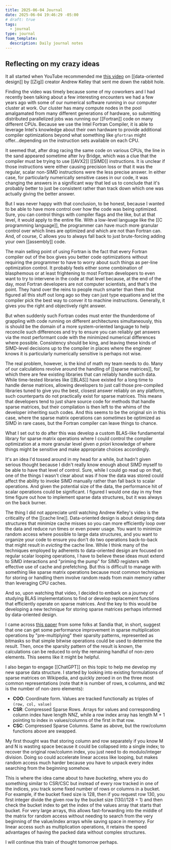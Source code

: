 ```yaml
---
title: 2025-06-04 Journal
date: 2025-06-04 19:46:29 -05:00
# draft: true
tags:
  - journal
type: journal
foam_template:
  description: Daily journal notes
---
```


## Reflecting on my crazy ideas

It all started when YouTube recommended me [this video](https://www.youtube.com/watch?v=IroPQ150F6c)
on [[data-oriented design]] by [[Zig]] creator Andrew Kelley that sent me down
the rabbit hole.

Finding the video was timely because some of my coworkers and
I had recently been talking about a few interesting encounters we had a few
years ago with some of our numerical software running in our computer cluster
at work.  Our cluster has many compute nodes in the pool amalgamated from many
different generations of hardware, so submitting distributed parallelized jobs
was running our [[Fortran]] code on many different CPUs.  Because we use the
Intel Fortran Compiler, it is able to leverage Intel's knowledge about their own
hardware to provide additional compiler optimizations beyond what something like
`gfortran` might offer...depending on the instruction sets available on each CPU.

It seemed that, after drag racing the same code on various CPUs, the line in the
sand appeared sometime after Ivy Bridge, which was a clue that the compiler must
be trying to use [[AVX2]] [[SIMD]] instructions.
It is unclear if those instructions were either causing precision loss or that
it was the regular, scalar non-SIMD instructions were the less precise answer.
In either case, for particularly numerically sensitive cases in our code, it was
changing the answers in a significant way that led us to conclude that it's
probably better to just be consistent rather than track down which one was
actually giving the better answer.

But I was never happy with that conclusion, to be honest, because I wanted to be
able to have more control over how the code was being optimized.  Sure, you can
control things with compiler flags and the like, but at that level, it would
apply to the entire file.  With a low-level language like the
[[C programming language]], the programmer can have much more granular control
over which lines are optimized and which are not than Fortran can.
And, of course, C allows you to always fall back to just brute-forcing
adding your own [[assembly]] code.

The main selling point of using Fortran is the fact that every Fortran compiler
out of the box gives you better code optimizations without requiring the
programmer to have to worry about such things as per-line optimization control.
It probably feels either some combination of blasphemous or at least frightening
to most Fortran developers to even want to try to intervene in the code at that
level because, at the end of the day, most Fortran developers are not computer
scientists, and that's the point.  They hand over the reins to people much
smarter than them that figured all this stuff out long ago so they can just
type equations and let the compiler pick the best way to conver it to machine
instructions.  Generally, it gives you the right and objectively right answer.

But when suddenly such Fortran codes must enter the thunderdome of grappling
with code running on different architectures simultaneously, this is should be
the domain of a more system-oriented language to help reconcile such
differences and try to ensure you can reliably get answers via the most
performant code with the minimized numerical differences where possible.
Consistency should be king, and leaving these kinds of SIMD-level decisions
up to the compiler in places where the engineer knows it is particularly
numerically sensitive is perhaps not wise.

The real problem, however, is the kind of math my team needs to do.  Many of
our calculations revolve around the handling of [[sparse matrices]], for which
there are few existing libraries that can reliably handle such data.  While
time-tested libraries like [[BLAS]] have existed for a long time to handle
dense matrices, allowing developers to just call those pre-compiled libraries
tuned to give you the best, closest answer reliably on any platform,
such counterparts do not practically exist for sparse matrices.  This means that
developers tend to just share source code for methods that handle sparse
matrices, but their compilation is then left to the whims of the developer
inheriting such codes.  And this seems to be the original sin in this case,
where the sparse matrix operations can *sometimes* be optimized as SIMD in rare
cases, but the Fortran compiler can leave things to chance.

What I set out to do after this was develop a custom BLAS-like
fundamental library for sparse matrix operations where I could control the
compiler optimization at a more granular level given *a priori* knowledge of
where things might be sensitive and make appropriate choices accordingly.

It's an idea I'd tossed around in my head for a while, but hadn't given serious
thought because I didn't really know enough about SIMD myself to be able to
have that level of control.  Sure, while I could go read up on that, one of the
things I wasn't clear about was if how the data was stored could affect
the ability to invoke SIMD manually rather than fall back to scalar
operations.  And given the potential size of the data, the performance hit of
scalar operations could be significant.  I figured I would one day in my free
time figure out how to implement sparse data structures, but it was always on
the back burner.

The thing I did not appreciate until watching Andrew Kelley's video is the
criticality of the [[cache line]].  Data-oriented design is about designing
data structures that minimize cache misses so you can more efficiently loop over
the data and reduce run times or even power usage.  You want to minimize random
access where possible to large data structures, and you want to organize your
code to ensure you don't do two operations back-to-back that might result in
*evicting* the cache line.  While I think many of the techniques employed by
adherents to data-oriented design are focused on regular scalar looping
operations, I have to believe these ideas must extend to SIMD interactions and
"priming the pump" for SIMD registers with effective use of cache and
prefetching.  But this is difficult to manage with something like sparse matrix
operations because most common techniques for storing or handling them involve
random reads from main memory rather than leveraging CPU caches.

And so, upon watching that video, I decided to embark on a journey of studying
BLAS implementations to find or develop replacement functions that efficiently
operate on sparse matrices.  And the key to this would be developing a new
technique for storing sparse matrices perhaps informed by data-oriented design.

I came across [this paper](https://www.osti.gov/servlets/purl/1367134) from
some folks at Sandia that, in short, suggest that one can get some performance
improvement in sparse multiplication operations by "pre-multiplying" their
sparsity patterns, represented as bitmasks so that simple bitwise operations
could be used to determine the result.  Then, once the sparsity pattern of the
result is known, the calculations can be reduced to only the remaining handful
of non-zero elements.  This seems like it might be helpful.

I also began to engage [[ChatGPT]] on this topic to help me develop my new
sparse data structure.  I started by looking into existing formulations of
sparse matrices on Wikipedia, and quickly zeroed in on the three most common
representations (note that `M` is number of rows, `N` columns, and `NNZ` is the
number of non-zero elements):

* **COO**: Coordinate form.  Values are tracked functionally as triples
  of `(row, col, value)`
* **CSR**: Compressed Sparse Rows.  Arrays for values and corresponding column
  index have length NNZ, while a row index array has length M + 1 pointing to
  index in values/columns of the first in that row.
* **CSC**: Compressed Sparse Columns.  Same as above, but the row/column
  functions above are swapped.

My first thought was that storing column and row separately if you know M and N
is wasting space because it could be collapsed into a single index; to recover
the original row/column index, you just need to do modulo/integer division.
Doing so could accelerate linear access like looping, but makes random access
much harder because you have to unpack every index searching from the beginning
somehow.

This is where the idea came about to have *bucketing*, where you do
something similar to CSR/CSC but instead of every row tracked in one of the
indices, you track some fixed number of rows or columns in a bucket.
For example, if the bucket fixed size is 128, then if you request row 130, you
first integer divide the given row by the bucket size (130//128 = 1) and then
check the bucket index to get the index of the values array that starts that
bucket.  For very large arrays, this allows fast-forwarding into the middle
of the matrix for random access without needing to search from the very
beginning of the value/index arrays while saving space in memory.  For linear
access such as multiplication operations, it retains the speed advantages of
having the packed data without complex structures.

I will continue this train of thought tomorrow perhaps.
